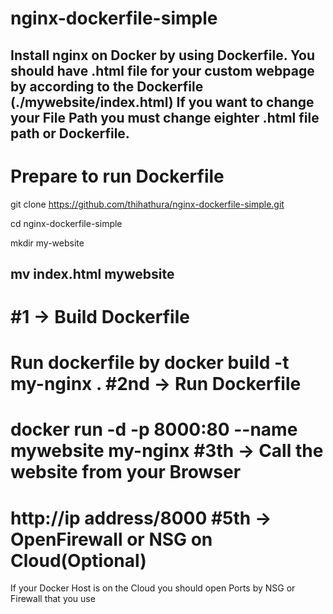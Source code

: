 # nginx-dockerfile-simple
Install nginx on Docker by using Dockerfile.
You should have .html file for your custom webpage by according to the Dockerfile (./mywebsite/index.html)
If you want to change your File Path you must change eighter .html file path or Dockerfile.
-----------------------------------------------------------------------------------------------------------------------------
Prepare to run Dockerfile
========================
git clone https://github.com/thihathura/nginx-dockerfile-simple.git

cd nginx-dockerfile-simple

mkdir my-website

mv index.html mywebsite
----------------------------------------------------------------------------------------------------------------------------------
#1 -> Build Dockerfile
======================
Run dockerfile by docker build -t my-nginx .
#2nd -> Run Dockerfile
======================
docker run -d -p 8000:80 --name mywebsite my-nginx 
#3th -> Call the website from your Browser
==========================================
http://ip address/8000
#5th -> OpenFirewall or NSG on Cloud(Optional)
===============================================
If your Docker Host is on the Cloud you should open Ports by NSG or Firewall that you use

